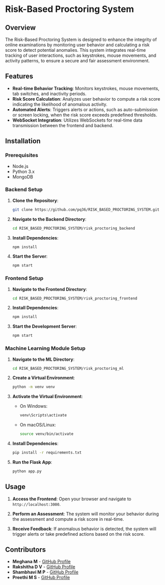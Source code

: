 
# Risk-Based Proctoring System

## Overview

The Risk-Based Proctoring System is designed to enhance the integrity of online examinations by monitoring user behavior and calculating a risk score to detect potential anomalies. This system integrates real-time tracking of user interactions, such as keystrokes, mouse movements, and activity patterns, to ensure a secure and fair assessment environment.

## Features

- **Real-time Behavior Tracking**: Monitors keystrokes, mouse movements, tab switches, and inactivity periods.
- **Risk Score Calculation**: Analyzes user behavior to compute a risk score indicating the likelihood of anomalous activity.
- **Automated Alerts**: Triggers alerts or actions, such as auto-submission or screen locking, when the risk score exceeds predefined thresholds.
- **WebSocket Integration**: Utilizes WebSockets for real-time data transmission between the frontend and backend.

## Installation

### Prerequisites

- Node.js
- Python 3.x
- MongoDB

### Backend Setup

1. **Clone the Repository**:
   ```bash
   git clone https://github.com/pq36/RISK_BASED_PROCTORING_SYSTEM.git
   ```


2. **Navigate to the Backend Directory**:
   ```bash
   cd RISK_BASED_PROCTORING_SYSTEM/risk_proctoring_backend
   ```


3. **Install Dependencies**:
   ```bash
   npm install
   ```


4. **Start the Server**:
   ```bash
   npm start
   ```


### Frontend Setup

1. **Navigate to the Frontend Directory**:
   ```bash
   cd RISK_BASED_PROCTORING_SYSTEM/risk_proctoring_frontend
   ```


2. **Install Dependencies**:
   ```bash
   npm install
   ```


3. **Start the Development Server**:
   ```bash
   npm start
   ```


### Machine Learning Module Setup

1. **Navigate to the ML Directory**:
   ```bash
   cd RISK_BASED_PROCTORING_SYSTEM/risk_proctoring_ml
   ```


2. **Create a Virtual Environment**:
   ```bash
   python -m venv venv
   ```


3. **Activate the Virtual Environment**:
   - On Windows:
     ```bash
     venv\Scripts\activate
     ```
   - On macOS/Linux:
     ```bash
     source venv/bin/activate
     ```

4. **Install Dependencies**:
   ```bash
   pip install -r requirements.txt
   ```


5. **Run the Flask App**:
   ```bash
   python app.py
   ```


## Usage

1. **Access the Frontend**:
   Open your browser and navigate to `http://localhost:3000`.

2. **Perform an Assessment**:
   The system will monitor your behavior during the assessment and compute a risk score in real-time.

3. **Receive Feedback**:
   If anomalous behavior is detected, the system will trigger alerts or take predefined actions based on the risk score.

## Contributors

- **Meghana M** - [GitHub Profile](https://github.com/pq36)
- **Rakshitha D V** - [GitHub Profile](https://github.com/DevPluse100dv)
- **Shambhavi M P** - [GitHub Profile](https://github.com/shambhaviprakash77)
- **Preethi M S** - [GitHub Profile](https://github.com/preethimss)

